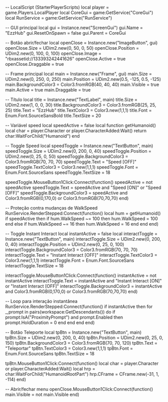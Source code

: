 -- LocalScript (StarterPlayerScripts)
local player = game.Players.LocalPlayer
local CoreGui = game:GetService("CoreGui")
local RunService = game:GetService("RunService")

-- GUI principal
local gui = Instance.new("ScreenGui")
gui.Name = "EzzHub"
gui.ResetOnSpawn = false
gui.Parent = CoreGui

-- Botão abrir/fechar
local openClose = Instance.new("ImageButton", gui)
openClose.Size = UDim2.new(0, 50, 0, 50)
openClose.Position = UDim2.new(0, 100, 0, 100)
openClose.Image = "rbxassetid://133393242441626"
openClose.Active = true
openClose.Draggable = true

-- Frame principal
local main = Instance.new("Frame", gui)
main.Size = UDim2.new(0, 250, 0, 250)
main.Position = UDim2.new(0.5, -125, 0.5, -125)
main.BackgroundColor3 = Color3.fromRGB(40, 40, 40)
main.Visible = true
main.Active = true
main.Draggable = true

-- Título
local title = Instance.new("TextLabel", main)
title.Size = UDim2.new(1, 0, 0, 30)
title.BackgroundColor3 = Color3.fromRGB(25, 25, 25)
title.Text = "EzzHub"
title.TextColor3 = Color3.new(1,1,1)
title.Font = Enum.Font.SourceSansBold
title.TextSize = 20

-- Variável speed
local speedActive = false
local function getHumanoid()
	local char = player.Character or player.CharacterAdded:Wait()
	return char:WaitForChild("Humanoid")
end

-- Toggle Speed
local speedToggle = Instance.new("TextButton", main)
speedToggle.Size = UDim2.new(0, 200, 0, 40)
speedToggle.Position = UDim2.new(0, 25, 0, 50)
speedToggle.BackgroundColor3 = Color3.fromRGB(70, 70, 70)
speedToggle.Text = "Speed [OFF]"
speedToggle.TextColor3 = Color3.new(1,1,1)
speedToggle.Font = Enum.Font.SourceSans
speedToggle.TextSize = 18

speedToggle.MouseButton1Click:Connect(function()
	speedActive = not speedActive
	speedToggle.Text = speedActive and "Speed [ON]" or "Speed [OFF]"
	speedToggle.BackgroundColor3 = speedActive and Color3.fromRGB(0,170,0) or Color3.fromRGB(70,70,70)
end)

-- Proteção contra mudanças de WalkSpeed
RunService.RenderStepped:Connect(function()
	local hum = getHumanoid()
	if speedActive then
		if hum.WalkSpeed ~= 100 then
			hum.WalkSpeed = 100
		end
	else
		if hum.WalkSpeed ~= 16 then
			hum.WalkSpeed = 16
		end
	end
end)

-- Toggle Instant Interact
local instantActive = false
local interactToggle = Instance.new("TextButton", main)
interactToggle.Size = UDim2.new(0, 200, 0, 40)
interactToggle.Position = UDim2.new(0, 25, 0, 100)
interactToggle.BackgroundColor3 = Color3.fromRGB(70, 70, 70)
interactToggle.Text = "Instant Interact [OFF]"
interactToggle.TextColor3 = Color3.new(1,1,1)
interactToggle.Font = Enum.Font.SourceSans
interactToggle.TextSize = 18

interactToggle.MouseButton1Click:Connect(function()
	instantActive = not instantActive
	interactToggle.Text = instantActive and "Instant Interact [ON]" or "Instant Interact [OFF]"
	interactToggle.BackgroundColor3 = instantActive and Color3.fromRGB(0,170,0) or Color3.fromRGB(70,70,70)
end)

-- Loop para interação instantânea
RunService.RenderStepped:Connect(function()
	if instantActive then
		for _,prompt in pairs(workspace:GetDescendants()) do
			if prompt:IsA("ProximityPrompt") and prompt.Enabled then
				prompt.HoldDuration = 0
			end
		end
	end
end)

-- Botão Teleporte
local tpBtn = Instance.new("TextButton", main)
tpBtn.Size = UDim2.new(0, 200, 0, 40)
tpBtn.Position = UDim2.new(0, 25, 0, 150)
tpBtn.BackgroundColor3 = Color3.fromRGB(70, 70, 120)
tpBtn.Text = "Teleportar"
tpBtn.TextColor3 = Color3.new(1,1,1)
tpBtn.Font = Enum.Font.SourceSans
tpBtn.TextSize = 18

tpBtn.MouseButton1Click:Connect(function()
	local char = player.Character or player.CharacterAdded:Wait()
	local hrp = char:WaitForChild("HumanoidRootPart")
	hrp.CFrame = CFrame.new(-31, 1, -114)
end)

-- Abrir/fechar menu
openClose.MouseButton1Click:Connect(function()
	main.Visible = not main.Visible
end)
